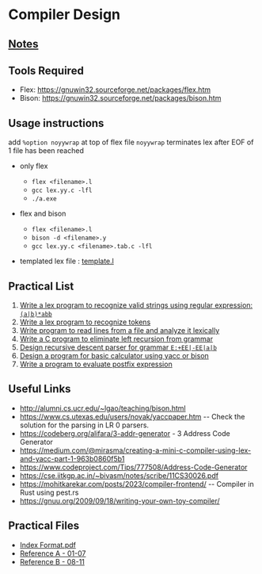 # Compiler Design

## [Notes](./NOTES.md)

## Tools Required

- Flex: <https://gnuwin32.sourceforge.net/packages/flex.htm>
- Bison: <https://gnuwin32.sourceforge.net/packages/bison.htm>

## Usage instructions

add `%option noyywrap` at top of flex file
`noyywrap` terminates lex after EOF of 1 file has been reached

- only flex
  - `flex <filename>.l`
  - `gcc lex.yy.c -lfl`
  - `./a.exe`
- flex and bison
  - `flex <filename>.l`
  - `bison -d <filename>.y`
  - `gcc lex.yy.c <filename>.tab.c -lfl`

- templated lex file : [template.l](./template.l)

## Practical List

1. [Write a lex program to recognize valid strings using regular expression: `(a|b)*abb`](./Practical%2001/)
2. [Write a lex program to recognize tokens](./Practical%2002/)
3. [Write program to read lines from a file and analyze it lexically](./Practical%2003/)
4. [Write a C program to eliminate left recursion from grammar](./Practical%2004/)
5. [Design recursive descent parser for grammar `E:+EE|-EE|a|b`](./Practical%2005/)
6. [Design a program for basic calculator using yacc or bison](./Practical%2006/)
7. [Write a program to evaluate postfix expression](./Practical%2007/)

## Useful Links

- <http://alumni.cs.ucr.edu/~lgao/teaching/bison.html>
- <https://www.cs.utexas.edu/users/novak/yaccpaper.htm> -- Check the solution for the parsing in LR 0 parsers.
- <https://codeberg.org/alifara/3-addr-generator> - 3 Address Code Generator
- <https://medium.com/@mirasma/creating-a-mini-c-compiler-using-lex-and-yacc-part-1-963b0860f5b1>
- <https://www.codeproject.com/Tips/777508/Address-Code-Generator>
- <https://cse.iitkgp.ac.in/~bivasm/notes/scribe/11CS30026.pdf>
- <https://mohitkarekar.com/posts/2023/compiler-frontend/> -- Compiler in Rust using pest.rs
- <https://gnuu.org/2009/09/18/writing-your-own-toy-compiler/>

## Practical Files

- [Index Format.pdf](./Index%20Format.pdf)
- [Reference A - 01-07](./Reference%20Doc%20-%201.pdf)
- [Reference B - 08-11](./Reference%20Doc%20-%202.pdf)
